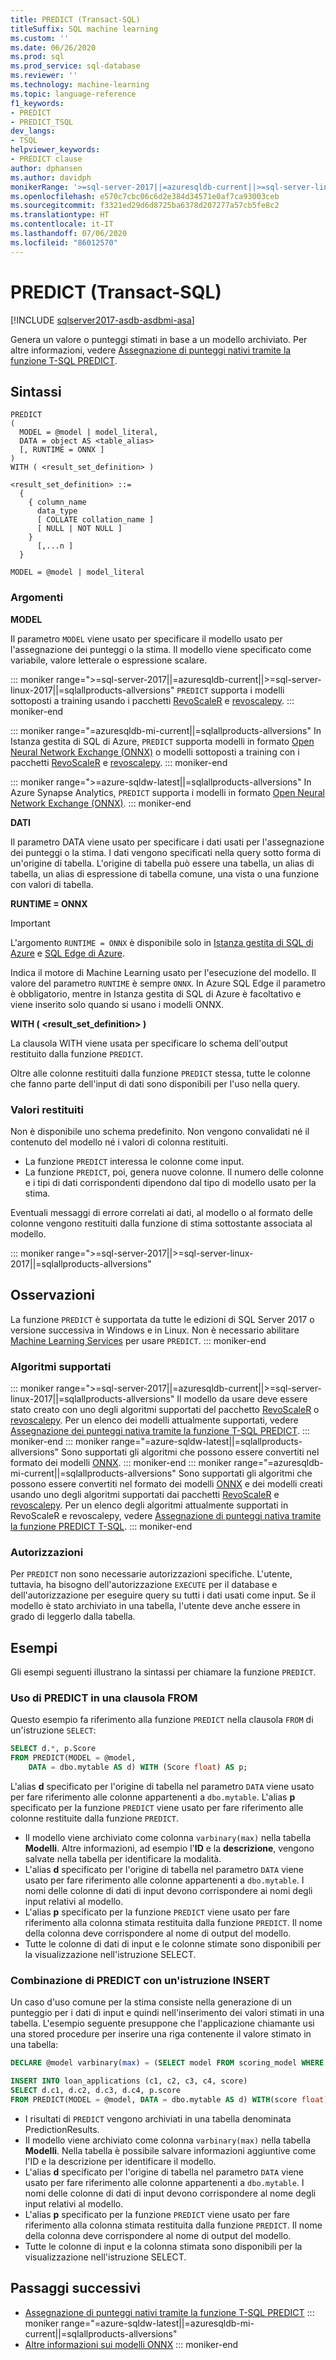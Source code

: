 ```yaml
---
title: PREDICT (Transact-SQL)
titleSuffix: SQL machine learning
ms.custom: ''
ms.date: 06/26/2020
ms.prod: sql
ms.prod_service: sql-database
ms.reviewer: ''
ms.technology: machine-learning
ms.topic: language-reference
f1_keywords:
- PREDICT
- PREDICT_TSQL
dev_langs:
- TSQL
helpviewer_keywords:
- PREDICT clause
author: dphansen
ms.author: davidph
monikerRange: '>=sql-server-2017||=azuresqldb-current||>=sql-server-linux-2017||=azuresqldb-mi-current||=azure-sqldw-latest||=sqlallproducts-allversions'
ms.openlocfilehash: e570c7cbc06c6d2e384d34571e0af7ca93003ceb
ms.sourcegitcommit: f3321ed29d6d8725ba6378d207277a57cb5fe8c2
ms.translationtype: HT
ms.contentlocale: it-IT
ms.lasthandoff: 07/06/2020
ms.locfileid: "86012570"
---
```

# <a name="predict-transact-sql"></a>PREDICT (Transact-SQL)

[!INCLUDE [sqlserver2017-asdb-asdbmi-asa](../../includes/applies-to-version/sqlserver2017-asdb-asdbmi-asa.md)]

Genera un valore o punteggi stimati in base a un modello archiviato. Per altre informazioni, vedere [Assegnazione di punteggi nativi tramite la funzione T-SQL PREDICT](../../machine-learning/predictions/native-scoring-predict-transact-sql.md).

## <a name="syntax"></a>Sintassi

```syntaxsql
PREDICT  
(  
  MODEL = @model | model_literal,  
  DATA = object AS <table_alias>
  [, RUNTIME = ONNX ]
)  
WITH ( <result_set_definition> )  

<result_set_definition> ::=  
  {  
    { column_name  
      data_type  
      [ COLLATE collation_name ]  
      [ NULL | NOT NULL ]  
    }  
      [,...n ]  
  }  

MODEL = @model | model_literal  
```

### <a name="arguments"></a>Argomenti

**MODEL**

Il parametro `MODEL` viene usato per specificare il modello usato per l'assegnazione dei punteggi o la stima. Il modello viene specificato come variabile, valore letterale o espressione scalare.

::: moniker range=">=sql-server-2017||=azuresqldb-current||>=sql-server-linux-2017||=sqlallproducts-allversions"
`PREDICT` supporta i modelli sottoposti a training usando i pacchetti [RevoScaleR](../../machine-learning/r/ref-r-revoscaler.md) e [revoscalepy](../../machine-learning/python/ref-py-revoscalepy.md).
::: moniker-end

::: moniker range="=azuresqldb-mi-current||=sqlallproducts-allversions"
In Istanza gestita di SQL di Azure, `PREDICT` supporta modelli in formato [Open Neural Network Exchange (ONNX)](https://onnx.ai/get-started.html) o modelli sottoposti a training con i pacchetti [RevoScaleR](../../machine-learning/r/ref-r-revoscaler.md) e [revoscalepy](../../machine-learning/python/ref-py-revoscalepy.md).
::: moniker-end

::: moniker range=">=azure-sqldw-latest||=sqlallproducts-allversions"
In Azure Synapse Analytics, `PREDICT` supporta i modelli in formato [Open Neural Network Exchange (ONNX)](https://onnx.ai/get-started.html).
::: moniker-end

**DATI**

Il parametro DATA viene usato per specificare i dati usati per l'assegnazione dei punteggi o la stima. I dati vengono specificati nella query sotto forma di un'origine di tabella. L'origine di tabella può essere una tabella, un alias di tabella, un alias di espressione di tabella comune, una vista o una funzione con valori di tabella.

**RUNTIME = ONNX**

> [!IMPORTANT]
> L'argomento `RUNTIME = ONNX` è disponibile solo in [Istanza gestita di SQL di Azure](/azure/azure-sql/managed-instance/machine-learning-services-overview) e [SQL Edge di Azure](/azure/sql-database-edge/onnx-overview).

Indica il motore di Machine Learning usato per l'esecuzione del modello. Il valore del parametro `RUNTIME` è sempre `ONNX`. In Azure SQL Edge il parametro è obbligatorio, mentre in Istanza gestita di SQL di Azure è facoltativo e viene inserito solo quando si usano i modelli ONNX.

**WITH ( <result_set_definition> )**

La clausola WITH viene usata per specificare lo schema dell'output restituito dalla funzione `PREDICT`.

Oltre alle colonne restituiti dalla funzione `PREDICT` stessa, tutte le colonne che fanno parte dell'input di dati sono disponibili per l'uso nella query.

### <a name="return-values"></a>Valori restituiti

Non è disponibile uno schema predefinito. Non vengono convalidati né il contenuto del modello né i valori di colonna restituiti.

- La funzione `PREDICT` interessa le colonne come input.
- La funzione `PREDICT`, poi, genera nuove colonne. Il numero delle colonne e i tipi di dati corrispondenti dipendono dal tipo di modello usato per la stima.

Eventuali messaggi di errore correlati ai dati, al modello o al formato delle colonne vengono restituiti dalla funzione di stima sottostante associata al modello.

::: moniker range=">=sql-server-2017||>=sql-server-linux-2017||=sqlallproducts-allversions"
## <a name="remarks"></a>Osservazioni

La funzione `PREDICT` è supportata da tutte le edizioni di SQL Server 2017 o versione successiva in Windows e in Linux. Non è necessario abilitare [Machine Learning Services](../../machine-learning/sql-server-machine-learning-services.md) per usare `PREDICT`.
::: moniker-end

### <a name="supported-algorithms"></a>Algoritmi supportati

::: moniker range=">=sql-server-2017||=azuresqldb-current||>=sql-server-linux-2017||=sqlallproducts-allversions"
Il modello da usare deve essere stato creato con uno degli algoritmi supportati del pacchetto [RevoScaleR](../../machine-learning/r/ref-r-revoscaler.md) o [revoscalepy](../../machine-learning/python/ref-py-revoscalepy.md). Per un elenco dei modelli attualmente supportati, vedere [Assegnazione dei punteggi nativa tramite la funzione T-SQL PREDICT](../../machine-learning/predictions/native-scoring-predict-transact-sql.md).
::: moniker-end
::: moniker range="=azure-sqldw-latest||=sqlallproducts-allversions"
Sono supportati gli algoritmi che possono essere convertiti nel formato dei modelli [ONNX](https://onnx.ai/).
::: moniker-end
::: moniker range="=azuresqldb-mi-current||=sqlallproducts-allversions"
Sono supportati gli algoritmi che possono essere convertiti nel formato dei modelli [ONNX](https://onnx.ai/) e dei modelli creati usando uno degli algoritmi supportati dai pacchetti [RevoScaleR](../../machine-learning/r/ref-r-revoscaler.md) e [revoscalepy](../../machine-learning/python/ref-py-revoscalepy.md). Per un elenco degli algoritmi attualmente supportati in RevoScaleR e revoscalepy, vedere [Assegnazione di punteggi nativa tramite la funzione PREDICT T-SQL](../../machine-learning/predictions/native-scoring-predict-transact-sql.md).
::: moniker-end

### <a name="permissions"></a>Autorizzazioni

Per `PREDICT` non sono necessarie autorizzazioni specifiche. L'utente, tuttavia, ha bisogno dell'autorizzazione `EXECUTE` per il database e dell'autorizzazione per eseguire query su tutti i dati usati come input. Se il modello è stato archiviato in una tabella, l'utente deve anche essere in grado di leggerlo dalla tabella.

## <a name="examples"></a>Esempi

Gli esempi seguenti illustrano la sintassi per chiamare la funzione `PREDICT`.

### <a name="using-predict-in-a-from-clause"></a>Uso di PREDICT in una clausola FROM

Questo esempio fa riferimento alla funzione `PREDICT` nella clausola `FROM` di un'istruzione `SELECT`:

```sql
SELECT d.*, p.Score
FROM PREDICT(MODEL = @model,
    DATA = dbo.mytable AS d) WITH (Score float) AS p;
```

L'alias **d** specificato per l'origine di tabella nel parametro `DATA` viene usato per fare riferimento alle colonne appartenenti a `dbo.mytable`. L'alias **p** specificato per la funzione `PREDICT` viene usato per fare riferimento alle colonne restituite dalla funzione `PREDICT`.

- Il modello viene archiviato come colonna `varbinary(max)` nella tabella **Modelli**. Altre informazioni, ad esempio l'**ID** e la **descrizione**, vengono salvate nella tabella per identificare la modalità.
- L'alias **d** specificato per l'origine di tabella nel parametro `DATA` viene usato per fare riferimento alle colonne appartenenti a `dbo.mytable`. I nomi delle colonne di dati di input devono corrispondere ai nomi degli input relativi al modello.
- L'alias **p** specificato per la funzione `PREDICT` viene usato per fare riferimento alla colonna stimata restituita dalla funzione `PREDICT`. Il nome della colonna deve corrispondere al nome di output del modello.
- Tutte le colonne di dati di input e le colonne stimate sono disponibili per la visualizzazione nell'istruzione SELECT.

### <a name="combining-predict-with-an-insert-statement"></a>Combinazione di PREDICT con un'istruzione INSERT

Un caso d'uso comune per la stima consiste nella generazione di un punteggio per i dati di input e quindi nell'inserimento dei valori stimati in una tabella. L'esempio seguente presuppone che l'applicazione chiamante usi una stored procedure per inserire una riga contenente il valore stimato in una tabella:

```sql
DECLARE @model varbinary(max) = (SELECT model FROM scoring_model WHERE model_name = 'ScoringModelV1');

INSERT INTO loan_applications (c1, c2, c3, c4, score)
SELECT d.c1, d.c2, d.c3, d.c4, p.score
FROM PREDICT(MODEL = @model, DATA = dbo.mytable AS d) WITH(score float) AS p;
```

- I risultati di `PREDICT` vengono archiviati in una tabella denominata PredictionResults. 
- Il modello viene archiviato come colonna `varbinary(max)` nella tabella **Modelli**. Nella tabella è possibile salvare informazioni aggiuntive come l'ID e la descrizione per identificare il modello.
- L'alias **d** specificato per l'origine di tabella nel parametro `DATA` viene usato per fare riferimento alle colonne appartenenti a `dbo.mytable`. I nomi delle colonne di dati di input devono corrispondere al nome degli input relativi al modello.
- L'alias **p** specificato per la funzione `PREDICT` viene usato per fare riferimento alla colonna stimata restituita dalla funzione `PREDICT`. Il nome della colonna deve corrispondere al nome di output del modello.
- Tutte le colonne di input e la colonna stimata sono disponibili per la visualizzazione nell'istruzione SELECT.

## <a name="next-steps"></a>Passaggi successivi

- [Assegnazione di punteggi nativi tramite la funzione T-SQL PREDICT](../../machine-learning/predictions/native-scoring-predict-transact-sql.md)
::: moniker range="=azure-sqldw-latest||=azuresqldb-mi-current||=sqlallproducts-allversions"
-   [Altre informazioni sui modelli ONNX](/azure/machine-learning/concept-onnx#get-onnx-models)
::: moniker-end
